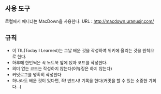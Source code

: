 ## 사용 도구
로컬에서 에디터는 MacDown을 사용한다. 
URL : http://macdown.uranusjr.com/
 
## 규칙
- 이 TIL(Today I Learned)는 그날 배운 것을 작성하여 위키에 올리는 것을 원칙으로 한다.
- 하루에 한번씩은 꼭 노트북 앞에 앉아 코드를 작성한다.
- 의미 없는 코드는 작성하지 않는다(어뷰징은 하지 않는다)
- 커밋로그를 명확히 작성한다
- 하나라도 배운 것이 있다면, 꼭! 반드시! 기록을 한다(커밋을 할 수 있는 소중한 기회다...)
